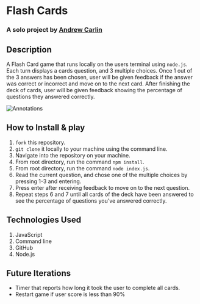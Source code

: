 # Flash Cards

### A solo project by [Andrew Carlin](https://github.com/AndieDrew)

## Description

A Flash Card game that runs locally on the users terminal using `node.js`.
Each turn displays a cards question, and 3 multiple choices.
Once 1 out of the 3 answers has been chosen, user will be given feedback if the answer was correct or incorrect and move on to the next card. After finishing the deck of cards, user will be given feedback showing the percentage of questions they answered correctly.


![Annotations](https://media.giphy.com/media/ywQFtjqgQCd4BU46bu/giphy.gif)

## How to Install & play
1. `fork` this repository.
2. `git clone` it locally to your machine using the command line.
3. Navigate into the repository on your machine.
4. From root directory, run the command `npm install`.
5. From root directory, run the command `node index.js`.
6. Read the current question, and chose one of the multiple choices by pressing 1-3 and entering.
7. Press enter after receiving feedback to move on to the next question.
8. Repeat steps 6 and 7 until all cards of the deck have been answered to see the percentage of questions you've answered correctly.

## Technologies Used
1. JavaScript
2. Command line
3. GitHub
4. Node.js

## Future Iterations
- Timer that reports how long it took the user to complete all cards.
- Restart game if user score is less than 90%
